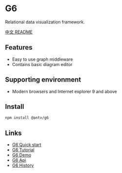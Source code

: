 # G6

Relational data visualization framework.

[中文 README](README-zh_CN.md)

## Features

* Easy to use graph middleware
* Contains basic diagram editor

## Supporting environment

* Modern browsers and Internet explorer 9 and above

## Install

```bash
npm install @antv/g6
```

## Links

* [G6 Quick start](https://antv.alipay.com/zh-cn/g6/1.x/tutorial/index.html)
* [G6 Tutorial](https://antv.alipay.com/zh-cn/g6/1.x/tutorial/base.html)
* [G6 Demo](https://antv.alipay.com/zh-cn/g6/1.x/demo/index.html)
* [G6 Api](https://antv.alipay.com/zh-cn/g6/1.x/api/index.html)
* [G6 History](https://antv.alipay.com/zh-cn/g6/1.x/tutorial/history.html)
